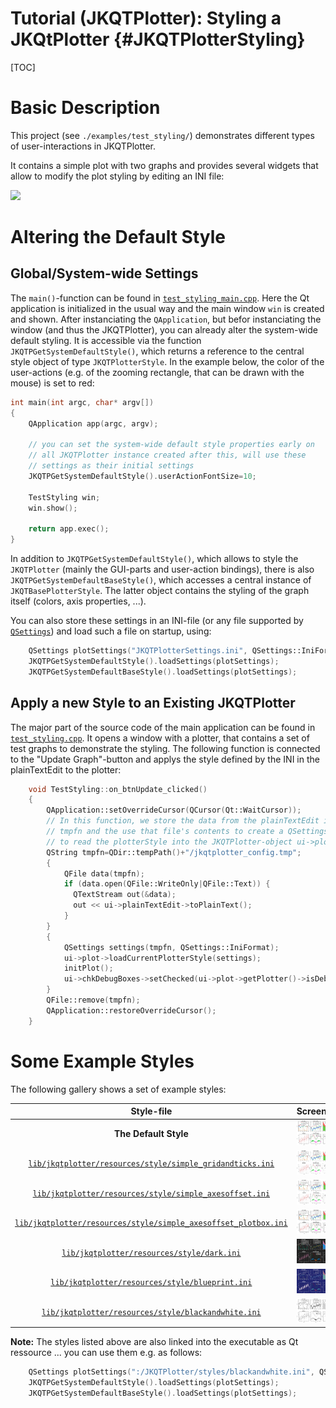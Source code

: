 # Tutorial (JKQTPlotter): Styling a JKQtPlotter {#JKQTPlotterStyling}

[TOC]

# Basic Description

This project (see `./examples/test_styling/`) demonstrates different types of user-interactions in JKQTPlotter.

It contains a simple plot with two graphs and provides several widgets that allow to modify the plot styling by editing an INI file:

![](https://raw.githubusercontent.com/jkriege2/JKQtPlotter/master/screenshots/test_styling.png)


# Altering the Default Style

## Global/System-wide Settings

The `main()`-function can be found in  [`test_styling_main.cpp`](https://github.com/jkriege2/JKQtPlotter/tree/master/examples/test_styling/test_styling_main.cpp). Here the Qt application  is initialized in the usual way and the main window `win` is created and shown. After instanciating the `QApplication`, but befor instanciating the window (and thus the JKQTPlotter), you can already alter the system-wide default styling. It is accessible via the function `JKQTPGetSystemDefaultStyle()`, which returns a reference to the central style object of type `JKQTPlotterStyle`. In the example below, the color of the user-actions (e.g. of the zooming rectangle, that can be drawn with the mouse) is set to red:

```.cpp
int main(int argc, char* argv[])
{
    QApplication app(argc, argv);

    // you can set the system-wide default style properties early on
    // all JKQTPlotter instance created after this, will use these
    // settings as their initial settings
    JKQTPGetSystemDefaultStyle().userActionFontSize=10;

    TestStyling win;
    win.show();

    return app.exec();
}
```

In addition to `JKQTPGetSystemDefaultStyle()`, which allows to style the `JKQTPlotter` (mainly the GUI-parts and user-action bindings), there is also `JKQTPGetSystemDefaultBaseStyle()`, which accesses a central instance of `JKQTBasePlotterStyle`. The latter object contains the styling of the graph itself (colors, axis properties, ...).

You can also store these settings in an INI-file (or any file supported by [`QSettings`](http://doc.qt.io/qt-5/qsettings.html)) and load such a file on startup, using:
```.cpp
	QSettings plotSettings("JKQTPlotterSettings.ini", QSettings::IniFormat);;
    JKQTPGetSystemDefaultStyle().loadSettings(plotSettings);
    JKQTPGetSystemDefaultBaseStyle().loadSettings(plotSettings);
```

## Apply a new Style to an Existing JKQTPlotter

The major part of the source code of the main application can be found in  [`test_styling.cpp`](https://github.com/jkriege2/JKQtPlotter/tree/master/examples/test_styling/test_styling.cpp). It opens a window with a plotter, that contains a set of test graphs to demonstrate the styling. The following function is connected to the "Update Graph"-button and applys the style defined by the INI in the plainTextEdit to the plotter:
```.cpp
    void TestStyling::on_btnUpdate_clicked()
    {
        QApplication::setOverrideCursor(QCursor(Qt::WaitCursor));
        // In this function, we store the data from the plainTextEdit into a temporary file
        // tmpfn and the use that file's contents to create a QSettings object, which is used
        // to read the plotterStyle into the JKQTPlotter-object ui->plot (using loadCurrentPlotterStyle(settings) )
        QString tmpfn=QDir::tempPath()+"/jkqtplotter_config.tmp";
        {
            QFile data(tmpfn);
            if (data.open(QFile::WriteOnly|QFile::Text)) {
              QTextStream out(&data);
              out << ui->plainTextEdit->toPlainText();
            }
        }
        {
            QSettings settings(tmpfn, QSettings::IniFormat);
            ui->plot->loadCurrentPlotterStyle(settings);
            initPlot();
            ui->chkDebugBoxes->setChecked(ui->plot->getPlotter()->isDebugShowRegionBoxesEnabled());
        }
        QFile::remove(tmpfn);
        QApplication::restoreOverrideCursor();
    }
```


# Some Example Styles
The following gallery shows a set of example styles:



| Style-file    | Screenshot    |
|:-------------:| ------------- |
| <b> The Default Style </b> | ![](https://raw.githubusercontent.com/jkriege2/JKQtPlotter/master/doc/images/styles/default.ini.png) |
| [`lib/jkqtplotter/resources/style/simple_gridandticks.ini`](https://github.com/jkriege2/JKQtPlotter/tree/master/lib/jkqtplotter/resources/styles/simple_gridandticks.ini) | ![](https://raw.githubusercontent.com/jkriege2/JKQtPlotter/master/doc/images/styles/simple_gridandticks.ini.png) |
| [`lib/jkqtplotter/resources/style/simple_axesoffset.ini`](https://github.com/jkriege2/JKQtPlotter/tree/master/lib/jkqtplotter/resources/styles/simple_axesoffset.ini) | ![](https://raw.githubusercontent.com/jkriege2/JKQtPlotter/master/doc/images/styles/simple_axesoffset.ini.png) |
| [`lib/jkqtplotter/resources/style/simple_axesoffset_plotbox.ini`](https://github.com/jkriege2/JKQtPlotter/tree/master/lib/jkqtplotter/resources/styles/simple_axesoffset_plotbox.ini) | ![](https://raw.githubusercontent.com/jkriege2/JKQtPlotter/master/doc/images/styles/simple_axesoffset_plotbox.ini.png) |
| [`lib/jkqtplotter/resources/style/dark.ini`](https://github.com/jkriege2/JKQtPlotter/tree/master/lib/jkqtplotter/resources/styles/dark.ini) | ![](https://raw.githubusercontent.com/jkriege2/JKQtPlotter/master/doc/images/styles/dark.ini.png) |
| [`lib/jkqtplotter/resources/style/blueprint.ini`](https://github.com/jkriege2/JKQtPlotter/tree/master/lib/jkqtplotter/resources/styles/blueprint.ini) | ![](https://raw.githubusercontent.com/jkriege2/JKQtPlotter/master/doc/images/styles/blueprint.ini.png) |
| [`lib/jkqtplotter/resources/style/blackandwhite.ini`](https://github.com/jkriege2/JKQtPlotter/tree/master/lib/jkqtplotter/resources/styles/blackandwhite.ini) | ![](https://raw.githubusercontent.com/jkriege2/JKQtPlotter/master/doc/images/styles/blackandwhite.ini.png) |


<b>Note:</b> The styles listed above are also linked into the executable as Qt ressource ... you can use them e.g. as follows:
```.cpp
	QSettings plotSettings(":/JKQTPlotter/styles/blackandwhite.ini", QSettings::IniFormat);;
    JKQTPGetSystemDefaultStyle().loadSettings(plotSettings);
    JKQTPGetSystemDefaultBaseStyle().loadSettings(plotSettings);
```
